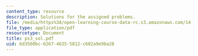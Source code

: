 ```yaml
---
content_type: resource
description: Solutions for the assigned problems.
file: /media/https%3A/open-learning-course-data-rc.s3.amazonaws.com/14-02-principles-of-macroeconomics-fall-2004/6d3560bc626746355812c602a9e9ba28_ps3_sol.pdf
file_type: application/pdf
resourcetype: Document
title: ps3_sol.pdf
uid: 6d3560bc-6267-4635-5812-c602a9e9ba28
---
```

